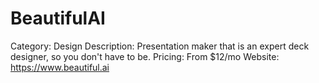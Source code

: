 # BeautifulAI

Category: Design
Description: Presentation maker that is an expert deck designer, so you don't have to be.
Pricing: From $12/mo
Website: https://www.beautiful.ai